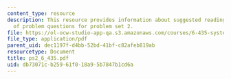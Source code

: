 ```yaml
---
content_type: resource
description: This resource provides information about suggested reading and consist
  of problem questions for problem set 2.
file: https://ol-ocw-studio-app-qa.s3.amazonaws.com/courses/6-435-system-identification-spring-2005/db73071cb25961f018a95b7847b1cd6a_ps2_6_435.pdf
file_type: application/pdf
parent_uid: dec1197f-d4bb-52bd-41bf-c82afeb819ab
resourcetype: Document
title: ps2_6_435.pdf
uid: db73071c-b259-61f0-18a9-5b7847b1cd6a
---
```

